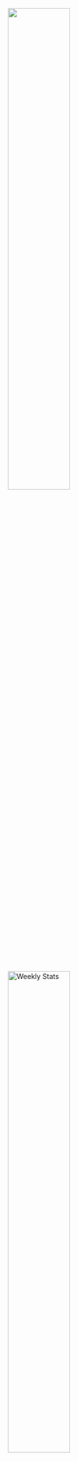 <a href="https://discord.com/users/249220644741447680">
<img align="right" width="50%" src="https://lanyard-profile-readme.vercel.app/api/249220644741447680?bg=161B22&borderRadius=5px%205px%200%200&idleMessage=currently%20idle&hideDiscrim=true"/>
</a>

<a href="https://wakatime.com/0x978" target="_blank">
  <img width="50%" align="right" alt="Weekly Stats" src=https://github-readme-stats.vercel.app/api/wakatime?username=0x978&hide=XML,AUTO_DETECTED,IDEA_MODULE,ActionScript,GDScript3,&border_radius=0%200%205px%205px&theme=dark&bg_color=161B22&border_color=161B22&icon_color=58a6ff&show_icons=true&disable_animations=true&custom_title=Weekly%20Stats&v=2>
</a>


